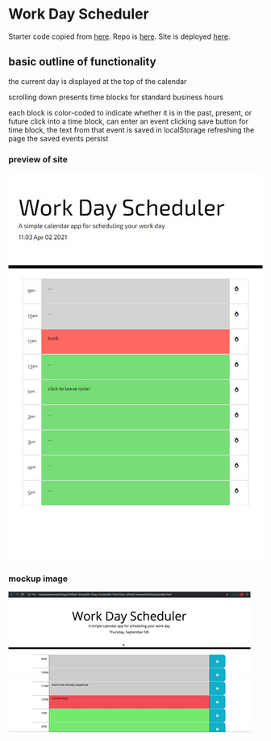 # Work Day Scheduler

Starter code copied from [here](https://github.com/coding-boot-camp/super-disco).
Repo is [here](https://github.com/japankid-code/day-scheduler).
Site is deployed [here](https://japankid-code.github.io/day-scheduler/).

## basic outline of functionality

the current day is displayed at the top of the calendar

scrolling down presents time blocks for standard business hours

each block is color-coded to indicate whether it is in the past, present, or future
click into a time block, can enter an event
clicking save button for time block, the text from that event is saved in localStorage
refreshing the page the saved events persist

### preview of site

![view of site layout](preview-ds.png)

### mockup image

![gif featuring scheduler functionality](mockup.gif)

